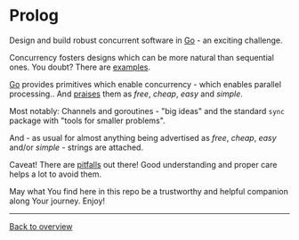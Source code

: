 # Prolog

Design and build robust concurrent software in [Go](https.//golang.org/ "golang.org") - an exciting challenge.

Concurrency fosters designs which can be more natural than sequential ones. You doubt? There are [examples](examples/).

[Go](https.//golang.org/ "golang.org") provides primitives which enable concurrency - which enables parallel processing..
And [praises](readme/adverts.md) them as _free_, _cheap_, _easy_ and _simple_.

Most notably: Channels and goroutines - "big ideas" and the standard `sync` package with "tools for smaller problems".

And - as usual for almost anything being advertised as _free_, _cheap_, _easy_ and/or _simple_ - strings are attached.

Caveat! There are [pitfalls](pitfalls.md) out there! Good understanding and proper care helps a lot to avoid them. 

May what You find here in this repo be a trustworthy and helpful companion along Your journey. Enjoy!

---
[Back to overview](overview.md)

